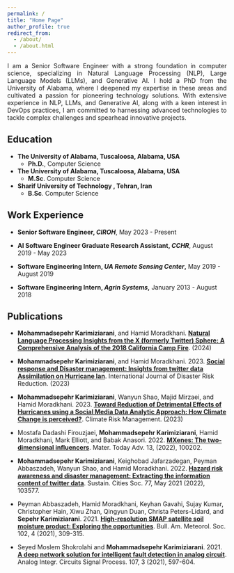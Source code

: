 ```yaml
---
permalink: /
title: "Home Page"
author_profile: true
redirect_from: 
  - /about/
  - /about.html
---
```


<p align="justify">
I am a Senior Software Engineer with a strong foundation in computer science, specializing in Natural Language Processing (NLP), Large Language Models (LLMs), and Generative AI. I hold a PhD from the University of Alabama, where I deepened my expertise in these areas and cultivated a passion for pioneering technology solutions. With extensive experience in NLP, LLMs, and Generative AI, along with a keen interest in DevOps practices, I am committed to harnessing advanced technologies to tackle complex challenges and spearhead innovative projects.
</p>

Education
------
* **The University of Alabama, Tuscaloosa, Alabama, USA** 
    * **Ph.D.**, Computer Science
* **The University of Alabama, Tuscaloosa, Alabama, USA** 
    * **M.Sc**. Computer Science
* **Sharif University of Technology , Tehran, Iran**
    * **B.Sc**. Computer Science

Work Experience
------
* **Senior Software Engineer, _CIROH_**, May 2023 - Present

* **AI Software Engineer Graduate Research Assistant, _CCHR_**, August 2019 - May 2023

* **Software Engineering Intern, _UA Remote Sensing Center_,** May 2019 - August 2019

* **Software Engineering Intern, _Agrin Systems_,** January 2013 - August 2018

Publications
------
* **Mohammadsepehr Karimiziarani**, and Hamid Moradkhani. **[Natural Language Processing Insights from the X (formerly Twitter) Sphere: A Comprehensive Analysis of the 2018 California Camp Fire](https://papers.ssrn.com/sol3/papers.cfm?abstract_id=4911033)**. (2024)

* **Mohammadsepehr Karimiziarani**, and Hamid Moradkhani. 2023. **[Social response and Disaster management: Insights from twitter data Assimilation on Hurricane Ian](https://www.sciencedirect.com/science/article/pii/S221242092300345X)**. International Journal of Disaster Risk Reduction. (2023)

* **Mohammadsepehr Karimiziarani**, Wanyun Shao, Majid Mirzaei, and Hamid Moradkhani. 2023. **[Toward Reduction of Detrimental Effects of Hurricanes using a Social Media Data Analytic Approach: How Climate Change is perceived?](https://www.sciencedirect.com/science/article/pii/S2212096323000062)**. Climate Risk Management. (2023)


* Mostafa Dadashi Firouzjaei, **Mohammadsepehr Karimiziarani**, Hamid Moradkhani, Mark Elliott, and Babak Anasori. 2022. **[MXenes: The two-dimensional influencers](https://www.sciencedirect.com/science/article/pii/S2590049821000722)**. Mater. Today Adv. 13, (2022), 100202.


* **Mohammadsepehr Karimiziarani**, Keighobad Jafarzadegan, Peyman Abbaszadeh, Wanyun Shao, and Hamid Moradkhani. 2022. **[Hazard risk awareness and disaster management: Extracting the information content of twitter data](https://www.sciencedirect.com/science/article/pii/S2210670721008428)**. Sustain. Cities Soc. 77, May 2021 (2022), 103577.

* Peyman Abbaszadeh, Hamid Moradkhani, Keyhan Gavahi, Sujay Kumar, Christopher Hain, Xiwu Zhan, Qingyun Duan, Christa Peters-Lidard, and **Sepehr Karimiziarani**. 2021. **[High-resolution SMAP satellite soil moisture product: Exploring the opportunities](https://journals.ametsoc.org/view/journals/bams/102/4/BAMS-D-21-0016.1.xml)**. Bull. Am. Meteorol. Soc. 102, 4 (2021), 309-315.

* Seyed Moslem Shokrolahi and **Mohammadsepehr Karimiziarani**. 2021. **[A deep network solution for intelligent fault detection in analog circuit](https://link.springer.com/article/10.1007/s10470-020-01732-8)**. Analog Integr. Circuits Signal Process. 107, 3 (2021), 597-604.
